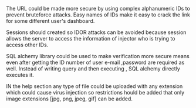 The URL could be made more secure by using complex alphanumeric IDs to prevent bruteforce attacks. Easy names of IDs make it easy to crack the link for some different user's dashboard.

Sessions should created so IDOR attacks can be avoided because session allows the server to access the information of injector who is trying to access other IDs.

SQL alchemy library could be used to make verification more secure means even after getting the ID number of user e-mail ,password are required as well.
Instead of writing query and then executing , SQL alchemy directly executes it.

IN the help section any type of file could be uploaded with any extension which could cause virus injection so restrictions hould be added that only image extensions [jpg, png, jpeg, gif] can be added.
